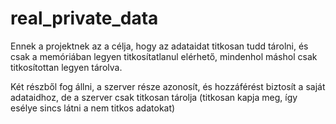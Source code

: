# real\_private\_data

Ennek a projektnek az a célja, hogy az adataidat titkosan tudd tárolni, és csak a memóriában legyen titkosítatlanul elérhető, mindenhol máshol csak titkosítottan legyen tárolva.

Két részből fog állni, a szerver része azonosít, és hozzáférést biztosít a saját adataidhoz, de a szerver csak titkosan tárolja (titkosan kapja meg, így esélye sincs látni a nem titkos adatokat)
